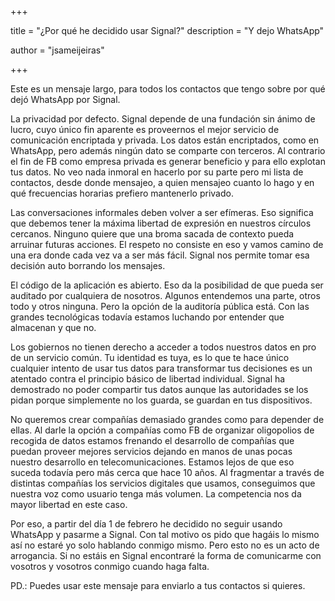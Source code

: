 +++ 

title = "¿Por qué he decidido usar Signal?"
description = "Y dejo WhatsApp"

author = "jsameijeiras"

+++

Este es un mensaje largo, para todos los contactos que tengo sobre por qué dejó WhatsApp por Signal. 

La privacidad por defecto. Signal depende de una fundación sin ánimo de lucro, cuyo único fin aparente es proveernos el mejor servicio de comunicación encriptada y privada. Los datos están encriptados, como en WhatsApp, pero además ningún dato se comparte con terceros. Al contrario el fin de FB como empresa privada es generar beneficio y para ello explotan tus datos. No veo nada inmoral en hacerlo por su parte pero mi lista de contactos, desde donde mensajeo, a quien mensajeo cuanto lo hago y en qué frecuencias horarias prefiero mantenerlo privado.

Las conversaciones informales deben volver a ser efímeras. Eso significa que debemos tener la máxima libertad de expresión en nuestros círculos cercanos. Ninguno quiere que una broma sacada de contexto pueda arruinar futuras acciones. El respeto no consiste en eso y vamos camino de una era donde cada vez va a ser más fácil. Signal nos permite tomar esa decisión auto borrando los mensajes.

El código de la aplicación es abierto. Eso da la posibilidad de que pueda ser auditado por cualquiera de nosotros. Algunos entendemos una parte, otros todo y otros ninguna. Pero la opción de la auditoría pública está. Con las grandes tecnológicas todavía estamos luchando por entender que almacenan y que no.

Los gobiernos no tienen derecho a acceder a todos nuestros datos en pro de un servicio común. Tu identidad es tuya, es lo que te hace único cualquier intento de usar tus datos para transformar tus decisiones es un atentado contra el principio básico de libertad individual. Signal ha demostrado no poder compartir tus datos aunque las autoridades se los pidan porque simplemente no los guarda, se guardan en tus dispositivos.

No queremos crear compañías demasiado grandes como para depender de ellas. Al darle la opción a compañías como FB de organizar oligopolios de recogida de datos estamos frenando el desarrollo de compañías que puedan proveer mejores servicios dejando en manos de unas pocas nuestro desarrollo en telecomunicaciones. Estamos lejos de que eso suceda todavía pero más cerca que hace 10 años. Al fragmentar a través de distintas compañías los servicios digitales que usamos, conseguimos que nuestra voz como usuario tenga más volumen. La competencia nos da mayor libertad en este caso.

Por eso, a partir del día 1 de febrero he decidido no seguir usando WhatsApp y pasarme a Signal. Con tal motivo os pido que hagáis lo mismo así no estaré yo solo hablando conmigo mismo. Pero esto no es un acto de arrogancia. Si no estáis en Signal encontraré la forma de comunicarme con vosotros y vosotros conmigo cuando haga falta.

PD.: Puedes usar este mensaje para enviarlo a tus contactos si quieres. 
